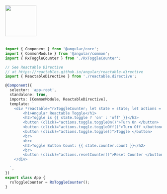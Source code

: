 <a href="https://stackblitz.com/edit/stackblitz-starters-bx1wgt?file=src%2Fmain.ts" target="_blank" rel="noreferrer">
 <img src="/reactables/stackblitz.png" width="100" />
<a>

<br>
<br>

```typescript
import { Component } from '@angular/core';
import { CommonModule } from '@angular/common';
import { RxToggleCounter } from './RxToggleCounter';

// See Reactable Directive
// at https://reactables.github.io/angular/reactable-directive
import { ReactableDirective } from './reactable.directive';

@Component({
  selector: 'app-root',
  standalone: true,
  imports: [CommonModule, ReactableDirective],
  template: `
    <div *reactable="rxToggleCounter; let state = state; let actions = actions;">
        <h1>Angular Reactable Toggle</h1>
        <h2>Toggle is {{ state.toggle ? 'on' : 'off' }}</h2>
        <button (click)="actions.toggle.toggleOn()">Turn On </button>
        <button (click)="actions.toggle.toggleOff()">Turn Off </button>
        <button (click)="actions.toggle.toggle()">Toggle </button>
        <br>
        <br>  
        <h2>Toggle Button Count: {{ state.counter.count }}</h2>
        <br>
        <button (click)="actions.resetCounter()">Reset Counter </button>
    </div>

  `,
})
export class App {
  rxToggleCounter = RxToggleCounter();
}
```